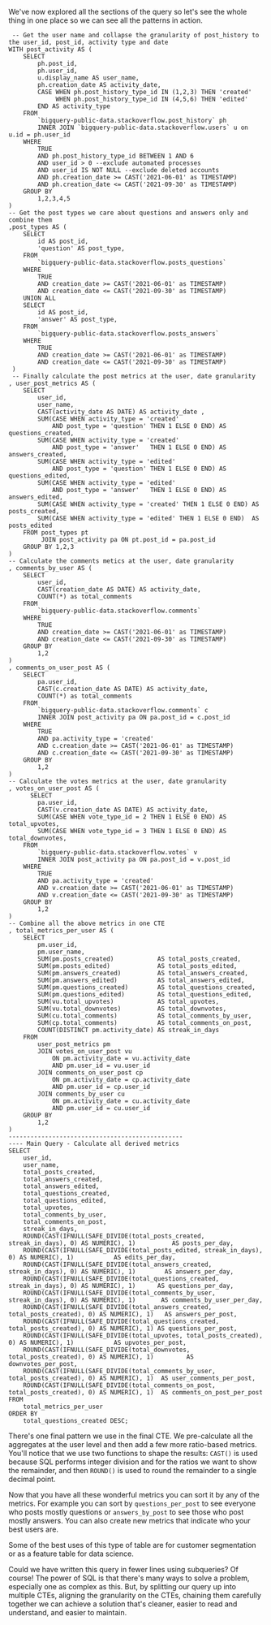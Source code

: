 We've now explored all the sections of the query so let's see the whole thing in one place so we can see all the patterns in action. 

```
 -- Get the user name and collapse the granularity of post_history to the user_id, post_id, activity type and date
WITH post_activity AS (
    SELECT
        ph.post_id,
        ph.user_id,
        u.display_name AS user_name,
        ph.creation_date AS activity_date,
        CASE WHEN ph.post_history_type_id IN (1,2,3) THEN 'created'
             WHEN ph.post_history_type_id IN (4,5,6) THEN 'edited' 
        END AS activity_type
    FROM
        `bigquery-public-data.stackoverflow.post_history` ph
        INNER JOIN `bigquery-public-data.stackoverflow.users` u on u.id = ph.user_id
    WHERE
        TRUE 
        AND ph.post_history_type_id BETWEEN 1 AND 6
        AND user_id > 0 --exclude automated processes
        AND user_id IS NOT NULL --exclude deleted accounts
        AND ph.creation_date >= CAST('2021-06-01' as TIMESTAMP) 
        AND ph.creation_date <= CAST('2021-09-30' as TIMESTAMP)
    GROUP BY
        1,2,3,4,5
)
-- Get the post types we care about questions and answers only and combine them
,post_types AS (
    SELECT
        id AS post_id,
        'question' AS post_type,
    FROM
        `bigquery-public-data.stackoverflow.posts_questions`
    WHERE
        TRUE
        AND creation_date >= CAST('2021-06-01' as TIMESTAMP) 
        AND creation_date <= CAST('2021-09-30' as TIMESTAMP)
    UNION ALL
    SELECT
        id AS post_id,
        'answer' AS post_type,
    FROM
        `bigquery-public-data.stackoverflow.posts_answers`
    WHERE
        TRUE
        AND creation_date >= CAST('2021-06-01' as TIMESTAMP) 
        AND creation_date <= CAST('2021-09-30' as TIMESTAMP)
 )
 -- Finally calculate the post metrics at the user, date granularity
, user_post_metrics AS (
    SELECT
        user_id,
        user_name,
        CAST(activity_date AS DATE) AS activity_date ,
        SUM(CASE WHEN activity_type = 'created' 
			AND post_type = 'question' THEN 1 ELSE 0 END) AS questions_created,
        SUM(CASE WHEN activity_type = 'created' 
			AND post_type = 'answer'   THEN 1 ELSE 0 END) AS answers_created,
        SUM(CASE WHEN activity_type = 'edited'  
			AND post_type = 'question' THEN 1 ELSE 0 END) AS questions_edited,
        SUM(CASE WHEN activity_type = 'edited'  
			AND post_type = 'answer'   THEN 1 ELSE 0 END) AS answers_edited,
        SUM(CASE WHEN activity_type = 'created' THEN 1 ELSE 0 END) AS posts_created,
        SUM(CASE WHEN activity_type = 'edited' THEN 1 ELSE 0 END)  AS posts_edited
    FROM post_types pt
         JOIN post_activity pa ON pt.post_id = pa.post_id
    GROUP BY 1,2,3
)
-- Calculate the comments metics at the user, date granularity
, comments_by_user AS (
    SELECT
        user_id,
        CAST(creation_date AS DATE) AS activity_date,
        COUNT(*) as total_comments
    FROM
        `bigquery-public-data.stackoverflow.comments`
    WHERE
        TRUE
        AND creation_date >= CAST('2021-06-01' as TIMESTAMP) 
        AND creation_date <= CAST('2021-09-30' as TIMESTAMP)
    GROUP BY
        1,2
)
, comments_on_user_post AS (
    SELECT
        pa.user_id,
        CAST(c.creation_date AS DATE) AS activity_date,
        COUNT(*) as total_comments
    FROM
        `bigquery-public-data.stackoverflow.comments` c
        INNER JOIN post_activity pa ON pa.post_id = c.post_id
    WHERE
        TRUE
        AND pa.activity_type = 'created'
        AND c.creation_date >= CAST('2021-06-01' as TIMESTAMP) 
        AND c.creation_date <= CAST('2021-09-30' as TIMESTAMP)
    GROUP BY
        1,2
)
-- Calculate the votes metrics at the user, date granularity
, votes_on_user_post AS (
      SELECT
        pa.user_id,
        CAST(v.creation_date AS DATE) AS activity_date,
        SUM(CASE WHEN vote_type_id = 2 THEN 1 ELSE 0 END) AS total_upvotes,
        SUM(CASE WHEN vote_type_id = 3 THEN 1 ELSE 0 END) AS total_downvotes,
    FROM
        `bigquery-public-data.stackoverflow.votes` v
        INNER JOIN post_activity pa ON pa.post_id = v.post_id
    WHERE
        TRUE
        AND pa.activity_type = 'created'
        AND v.creation_date >= CAST('2021-06-01' as TIMESTAMP) 
        AND v.creation_date <= CAST('2021-09-30' as TIMESTAMP)
    GROUP BY
        1,2
)
-- Combine all the above metrics in one CTE
, total_metrics_per_user AS (
    SELECT
        pm.user_id,
        pm.user_name,
        SUM(pm.posts_created)            AS total_posts_created, 
        SUM(pm.posts_edited)             AS total_posts_edited,
        SUM(pm.answers_created)          AS total_answers_created,
        SUM(pm.answers_edited)           AS total_answers_edited,
        SUM(pm.questions_created)        AS total_questions_created,
        SUM(pm.questions_edited)         AS total_questions_edited,
        SUM(vu.total_upvotes)            AS total_upvotes,
        SUM(vu.total_downvotes)          AS total_downvotes,
        SUM(cu.total_comments)           AS total_comments_by_user,
        SUM(cp.total_comments)           AS total_comments_on_post,
        COUNT(DISTINCT pm.activity_date) AS streak_in_days      
    FROM
        user_post_metrics pm
        JOIN votes_on_user_post vu
            ON pm.activity_date = vu.activity_date
            AND pm.user_id = vu.user_id
        JOIN comments_on_user_post cp 
            ON pm.activity_date = cp.activity_date
            AND pm.user_id = cp.user_id
        JOIN comments_by_user cu
            ON pm.activity_date = cu.activity_date
            AND pm.user_id = cu.user_id
    GROUP BY
        1,2
)
------------------------------------------------
---- Main Query - Calculate all derived metrics
SELECT
    user_id,
    user_name,
    total_posts_created, 
    total_answers_created,
    total_answers_edited,
    total_questions_created,
    total_questions_edited,
    total_upvotes,
    total_comments_by_user,
    total_comments_on_post,
    streak_in_days,
    ROUND(CAST(IFNULL(SAFE_DIVIDE(total_posts_created, streak_in_days), 0) AS NUMERIC), 1)          AS posts_per_day,
    ROUND(CAST(IFNULL(SAFE_DIVIDE(total_posts_edited, streak_in_days), 0) AS NUMERIC), 1)           AS edits_per_day,
    ROUND(CAST(IFNULL(SAFE_DIVIDE(total_answers_created, streak_in_days), 0) AS NUMERIC), 1)        AS answers_per_day,
    ROUND(CAST(IFNULL(SAFE_DIVIDE(total_questions_created, streak_in_days), 0) AS NUMERIC), 1)      AS questions_per_day,
    ROUND(CAST(IFNULL(SAFE_DIVIDE(total_comments_by_user, streak_in_days), 0) AS NUMERIC), 1)       AS comments_by_user_per_day,
    ROUND(CAST(IFNULL(SAFE_DIVIDE(total_answers_created, total_posts_created), 0) AS NUMERIC), 1)   AS answers_per_post,
    ROUND(CAST(IFNULL(SAFE_DIVIDE(total_questions_created, total_posts_created), 0) AS NUMERIC), 1) AS questions_per_post,
    ROUND(CAST(IFNULL(SAFE_DIVIDE(total_upvotes, total_posts_created), 0) AS NUMERIC), 1)           AS upvotes_per_post,
    ROUND(CAST(IFNULL(SAFE_DIVIDE(total_downvotes, total_posts_created), 0) AS NUMERIC), 1)         AS downvotes_per_post,
    ROUND(CAST(IFNULL(SAFE_DIVIDE(total_comments_by_user, total_posts_created), 0) AS NUMERIC), 1)  AS user_comments_per_post,
    ROUND(CAST(IFNULL(SAFE_DIVIDE(total_comments_on_post, total_posts_created), 0) AS NUMERIC), 1)  AS comments_on_post_per_post
FROM
    total_metrics_per_user
ORDER BY 
    total_questions_created DESC;
```

There's one final pattern we use in the final CTE. We pre-calculate all the aggregates at the user level and then add a few more ratio-based metrics. You'll notice that we use two functions to shape the results: `CAST()` is used because SQL performs integer division and for the ratios we want to show the remainder, and then `ROUND()` is used to round the remainder to a single decimal point.

Now that you have all these wonderful metrics you can sort it by any of the metrics. For example you can sort by `questions_per_post` to see everyone who posts mostly questions or `answers_by_post` to see those who post mostly answers. You can also create new metrics that indicate who your best users are.

Some of the best uses of this type of table are for customer segmentation or as a feature table for data science.

Could we have written this query in fewer lines using subqueries? Of course! The power of SQL is that there's many ways to solve a problem, especially one as complex as this. But, by splitting our query up into multiple CTEs, aligning the granularity on the CTEs, chaining them carefully together we can achieve a solution that's cleaner, easier to read and understand, and easier to maintain.